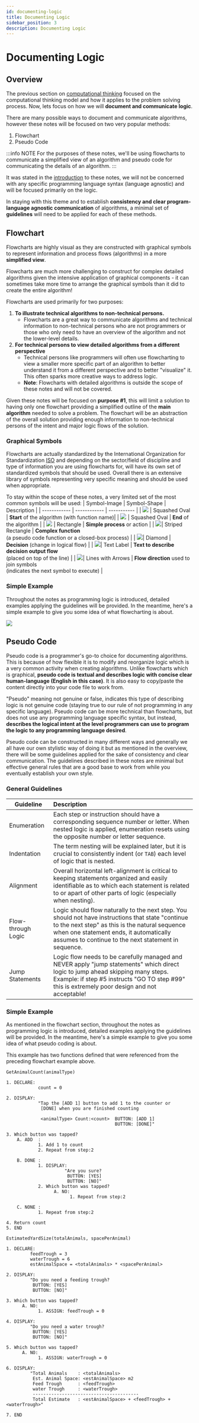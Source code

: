 ```yaml
---
id: documenting-logic
title: Documenting Logic
sidebar_position: 3
description: Documenting Logic
---
```


# Documenting Logic

## Overview

The previous section on [computational thinking](./computational-thinking.md) focused on the computational thinking model and how it applies to the problem solving process. Now, lets focus on how we will **document and communicate logic**.

There are many possible ways to document and communicate algorithms, however these notes will be focused on two very popular methods:

1. Flowchart
2. Pseudo Code

:::info NOTE
For the purposes of these notes, we'll be using flowcharts to communicate a simplified view of an algorithm and pseudo code for communicating the details of an algorithm.
:::

It was stated in the [introduction](./intro.md) to these notes, we will not be concerned with any specific programming language syntax (language agnostic) and will be focused primarily on the logic.

In staying with this theme and to establish **consistency and clear program-language agnostic communication** of algorithms, a minimal set of **guidelines** will need to be applied for each of these methods.

## Flowchart

Flowcharts are highly visual as they are constructed with graphical symbols to represent information and process flows (algorithms) in a more **simplified view**.

Flowcharts are much more challenging to construct for complex detailed algorithms given the intensive application of graphical components - it can sometimes take more time to arrange the graphical symbols than it did to create the entire algorithm!

Flowcharts are used primarily for two purposes:

1. **To illustrate technical algorithms to non-technical persons.**
   - Flowcharts are a great way to communicate algorithms and technical information to non-technical persons who are not programmers or those who only need to have an overview of the algorithm and not the lower-level details.
2. **For technical persons to view detailed algorithms from a different perspective**
   - Technical persons like programmers will often use flowcharting to view a smaller more specific part of an algorithm to better understand it from a different perspective and to better "visualize" it. This often sparks more creative ways to address logic.
   - **Note**: Flowcharts with detailed algorithms is outside the scope of these notes and will not be covered.

Given these notes will be focused on **purpose #1**, this will limit a solution to having only one flowchart providing a simplified outline of the **main algorithm** needed to solve a problem. The flowchart will be an abstraction of the overall solution providing enough information to non-technical persons of the intent and major logic flows of the solution.

### Graphical Symbols

Flowcharts are actually standardized by the International Organization for Standardization [ISO](https://www.iso.org/home.html) and depending on the sector/field of discipline and type of information you are using flowcharts for, will have its own set of standardized symbols that should be used. Overall there is an extensive library of symbols representing very specific meaning and should be used when appropriate.

To stay within the scope of these notes, a very limited set of the most common symbols will be used:
| Symbol-Image | Symbol-Shape | Description |
| ------------ | ------------ | ----------- |
| ![](../static/img/DocStart.png) | Squashed Oval | **Start** of the algorithm (with function name)|
| ![](../static/img/DocEnd.png) | Squashed Oval | **End** of the algorithm |
| ![](../static/img/DocSimpleProcess.png) | Rectangle | **Simple process** or action |
| ![](../static/img/DocComplexProcess.png)| Striped Rectangle | **Complex function** <br /> (a pseudo code function or a closed-box process) |
| ![](../static/img/DocDecision.png)| Diamond | **Decision** (change in logical flow) |
| ![](../static/img/DocTextLabel.png)| Text Label | **Text to describe decision output flow** <br />(placed on top of the line) |
| ![](../static/img/DocLineArrows.png)| Lines with Arrows | **Flow direction** used to join symbols <br /> (indicates the next symbol to execute) |

### Simple Example

Throughout the notes as programming logic is introduced, detailed examples applying the guidelines will be provided. In the meantime, here's a simple example to give you some idea of what flowcharting is about.

![](../static/img/DocFlowExample.png)

## Pseudo Code

Pseudo code is a programmer's go-to choice for documenting algorithms. This is because of how flexible it is to modify and reorganize logic which is a very common activity when creating algorithms. Unlike flowcharts which is graphical, **pseudo code is textual and describes logic with concise clear human-language (English in this case)**. It is also easy to copy/paste the content directly into your code file to work from.

"Pseudo" meaning not genuine or false, indicates this type of describing logic is not genuine code (staying true to our rule of not programming in any specific language). Pseudo code can be more technical than flowcharts, but does not use any programming language specific syntax, but instead, **describes the logical intent at the level programmers can use to program the logic to any programming language desired**.

Pseudo code can be constructed in many different ways and generally we all have our own stylistic way of doing it but as mentioned in the overview, there will be some guidelines applied for the sake of consistency and clear communication. The guidelines described in these notes are minimal but effective general rules that are a good base to work from while you eventually establish your own style.

### General Guidelines

| Guideline          | Description                                                                                                                                                                                                                                            |
| ------------------ | :----------------------------------------------------------------------------------------------------------------------------------------------------------------------------------------------------------------------------------------------------- |
| Enumeration        | Each step or instruction should have a corresponding sequence number or letter. When nested logic is applied, enumeration resets using the opposite number or letter sequence.                                                                         |
| Indentation        | The term nesting will be explained later, but it is crucial to consistently indent (or `TAB`) each level of logic that is nested.                                                                                                                      |
| Alignment          | Overall horizontal left-alignment is critical to keeping statements organized and easily identifiable as to which each statement is related to or apart of other parts of logic (especially when nesting).                                             |
| Flow-through Logic | Logic should flow naturally to the next step. You should not have instructions that state "continue to the next step" as this is the natural sequence when one statement ends, it automatically assumes to continue to the next statement in sequence. |
| Jump Statements    | Logic flow needs to be carefully managed and NEVER apply "jump statements" which direct logic to jump ahead skipping many steps. Example: if step #5 instructs "GO TO step #99" this is extremely poor design and not acceptable!                      |

### Simple Example

As mentioned in the flowchart section, throughout the notes as programming logic is introduced, detailed examples applying the guidelines will be provided. In the meantime, here's a simple example to give you some idea of what pseudo coding is about.

This example has two functions defined that were referenced from the preceding flowchart example above.

```
GetAnimalCount(animalType)

1. DECLARE:
            count = 0

2. DISPLAY:
            "Tap the [ADD 1] button to add 1 to the counter or
             [DONE] when you are finished counting

             <animalType> Count:<count>  BUTTON: [ADD 1]
                                         BUTTON: [DONE]"

3. Which button was tapped?
    A. ADD  :
            1. Add 1 to count
            2. Repeat from step:2

    B. DONE :
            1. DISPLAY:
                      "Are you sure?
                       BUTTON: [YES]
                       BUTTON: [NO]"
            2. Which button was tapped?
                  A. NO:
                        1. Repeat from step:2

    C. NONE :
            1. Repeat from step:2

4. Return count
5. END
```

```
EstimatedYardSize(totalAnimals, spacePerAnimal)

1. DECLARE:
         feedTrough = 3
         waterTrough = 6
         estAnimalSpace = <totalAnimals> * <spacePerAnimal>

2. DISPLAY:
         "Do you need a feeding trough?
          BUTTON: [YES]
          BUTTON: [NO]"

3. Which button was tapped?
      A. NO:
            1. ASSIGN: feedTrough = 0

4. DISPLAY:
         "Do you need a water trough?
          BUTTON: [YES]
          BUTTON: [NO]"

5. Which button was tapped?
      A. NO:
            1. ASSIGN: waterTrough = 0

6. DISPLAY:
         "Total Animals    : <totalAnimals>
          Est. Animal Space: <estAnimalSpace> m2
          Feed Trough      : <feedTrough>
          water Trough     : <waterTrough>
          ----------------------------------------
          Total Estimate   : <estAnimalSpace> + <feedTrough> + <waterTrough>"

7. END
```
